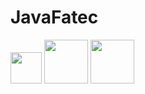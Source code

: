 # JavaFatec

<div class="box">
    <img src="http://www.fatecjd.edu.br/pec/images/fatec-logo-completo.png" height="50"/>
    <img src="https://bkpsitecpsnew.blob.core.windows.net/uploadsitecps/sites/1/2022/08/cps-logo-identidade.jpg" height="70">
    <img src="https://logodownload.org/wp-content/uploads/2015/12/governo-do-estado-de-sao-paulo-sp-logo.png" height="70">
        </div>
